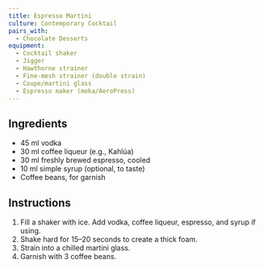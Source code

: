 ```yaml
---
title: Espresso Martini
culture: Contemporary Cocktail
pairs_with:
  - Chocolate Desserts
equipment:
  - Cocktail shaker
  - Jigger
  - Hawthorne strainer
  - Fine-mesh strainer (double strain)
  - Coupe/martini glass
  - Espresso maker (moka/AeroPress)
---
```


## Ingredients
- 45 ml vodka
- 30 ml coffee liqueur (e.g., Kahlúa)
- 30 ml freshly brewed espresso, cooled
- 10 ml simple syrup (optional, to taste)
- Coffee beans, for garnish

## Instructions
1. Fill a shaker with ice. Add vodka, coffee liqueur, espresso, and syrup if using.
2. Shake hard for 15–20 seconds to create a thick foam.
3. Strain into a chilled martini glass.
4. Garnish with 3 coffee beans.
